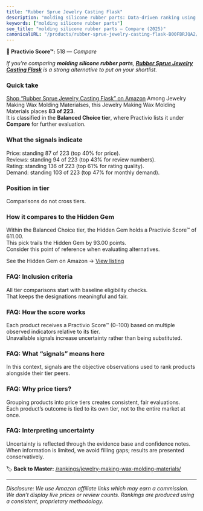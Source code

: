 ```yaml
---
title: "Rubber Sprue Jewelry Casting Flask"
description: "molding silicone rubber parts: Data-driven ranking using the Practivio Score™. Positioned by quality, value, demand, findability, momentum."
keywords: ["molding silicone rubber parts"]
seo_title: "molding silicone rubber parts — Compare (2025)"
canonicalURL: "/products/rubber-sprue-jewelry-casting-flask-B00FBRJQA2/"
---
```


**🛒 Practivio Score™:** 518 — _Compare_


*If you're comparing **molding silicone rubber parts**, **[Rubber Sprue Jewelry Casting Flask](https://www.amazon.com/dp/B00FBRJQA2?tag=practivio-20)** is a strong alternative to put on your shortlist.*
### Quick take
[Shop “Rubber Sprue Jewelry Casting Flask” on Amazon](https://www.amazon.com/dp/B00FBRJQA2?tag=practivio-20)
Among Jewelry Making Wax Molding Materialses, this Jewelry Making Wax Molding Materials places **83 of 223**.  
It is classified in the **Balanced Choice tier**, where Practivio lists it under **Compare** for further evaluation.

### What the signals indicate
Price: standing 87 of 223 (top 40% for price).  
Reviews: standing 94 of 223 (top 43% for review numbers).  
Rating: standing 136 of 223 (top 61% for rating quality).  
Demand: standing 103 of 223 (top 47% for monthly demand).

### Position in tier
Comparisons do not cross tiers.

### How it compares to the Hidden Gem
Within the Balanced Choice tier, the Hidden Gem holds a Practivio Score™ of 611.00.  
This pick trails the Hidden Gem by 93.00 points.  
Consider this point of reference when evaluating alternatives.  

See the Hidden Gem on Amazon → [View listing](https://www.amazon.com/dp/B07RRPM7YS?tag=practivio-20)

### FAQ: Inclusion criteria
All tier comparisons start with baseline eligibility checks.  
That keeps the designations meaningful and fair.

### FAQ: How the score works
Each product receives a Practivio Score™ (0–100) based on multiple observed indicators relative to its tier.  
Unavailable signals increase uncertainty rather than being substituted.

### FAQ: What “signals” means here
In this context, signals are the objective observations used to rank products alongside their tier peers.

### FAQ: Why price tiers?
Grouping products into price tiers creates consistent, fair evaluations.  
Each product’s outcome is tied to its own tier, not to the entire market at once.

### FAQ: Interpreting uncertainty
Uncertainty is reflected through the evidence base and confidence notes.  
When information is limited, we avoid filling gaps; results are presented conservatively.

<!-- Missing template for Compare/CompareWithinPriceClass -->


🏷️ **Back to Master:** [/rankings/jewelry-making-wax-molding-materials/](/rankings/jewelry-making-wax-molding-materials/)

---
_Disclosure: We use Amazon affiliate links which may earn a commission. We don’t display live prices or review counts. Rankings are produced using a consistent, proprietary methodology._
